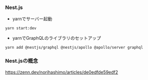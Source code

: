 ### Nest.js
- yarnでサーバー起動
```
yarn start:dev
```

- yarnでGraphQLのライブラリのセットアップ
```
yarn add @nestjs/graphql @nestjs/apollo @apollo/server graphql
```

### Nest.jsの概念

https://zenn.dev/norihashimo/articles/de0edfde59edf2
